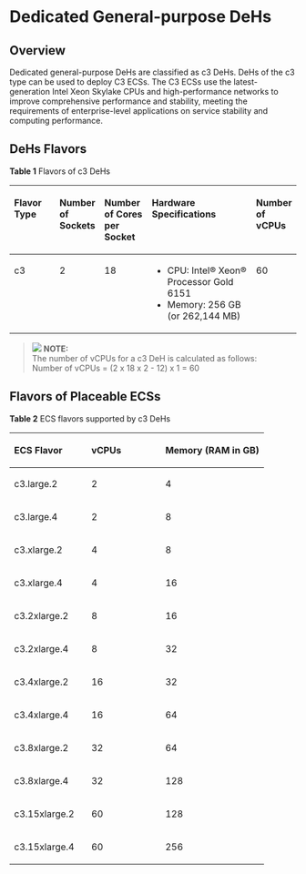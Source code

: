 # Dedicated General-purpose DeHs<a name="EN-US_TOPIC_0121650682"></a>

## Overview<a name="section970214475319"></a>

Dedicated general-purpose DeHs are classified as c3 DeHs. DeHs of the c3 type can be used to deploy C3 ECSs. The C3 ECSs use the latest-generation Intel Xeon Skylake CPUs and high-performance networks to improve comprehensive performance and stability, meeting the requirements of enterprise-level applications on service stability and computing performance.

## DeHs Flavors<a name="section380612821316"></a>

**Table  1**  Flavors of c3 DeHs

<a name="table127671448175710"></a>
<table><thead align="left"><tr id="row179114484572"><th class="cellrowborder" valign="top" width="16%" id="mcps1.2.6.1.1"><p id="p179774815715"><a name="p179774815715"></a><a name="p179774815715"></a><strong id="b842352706123443"><a name="b842352706123443"></a><a name="b842352706123443"></a><strong id="b16932113733415"><a name="b16932113733415"></a><a name="b16932113733415"></a>Flavor Type</strong></strong></p>
</th>
<th class="cellrowborder" valign="top" width="15.079999999999998%" id="mcps1.2.6.1.2"><p id="p580274865712"><a name="p580274865712"></a><a name="p580274865712"></a><strong id="b842352706123452"><a name="b842352706123452"></a><a name="b842352706123452"></a>Number of Sockets</strong></p>
</th>
<th class="cellrowborder" valign="top" width="16.63%" id="mcps1.2.6.1.3"><p id="p17807124815716"><a name="p17807124815716"></a><a name="p17807124815716"></a><strong id="b84235270612350"><a name="b84235270612350"></a><a name="b84235270612350"></a>Number of Cores per Socket</strong></p>
</th>
<th class="cellrowborder" valign="top" width="36.97%" id="mcps1.2.6.1.4"><p id="p1281419484576"><a name="p1281419484576"></a><a name="p1281419484576"></a><strong id="b84235270612355"><a name="b84235270612355"></a><a name="b84235270612355"></a>Hardware Specifications</strong></p>
</th>
<th class="cellrowborder" valign="top" width="15.32%" id="mcps1.2.6.1.5"><p id="p1581911488577"><a name="p1581911488577"></a><a name="p1581911488577"></a><strong id="b842352706123510"><a name="b842352706123510"></a><a name="b842352706123510"></a>Number of vCPUs</strong></p>
</th>
</tr>
</thead>
<tbody><tr id="row168241448135718"><td class="cellrowborder" valign="top" width="16%" headers="mcps1.2.6.1.1 "><p id="p582816488573"><a name="p582816488573"></a><a name="p582816488573"></a>c3</p>
</td>
<td class="cellrowborder" valign="top" width="15.079999999999998%" headers="mcps1.2.6.1.2 "><p id="p2834184817579"><a name="p2834184817579"></a><a name="p2834184817579"></a>2</p>
</td>
<td class="cellrowborder" valign="top" width="16.63%" headers="mcps1.2.6.1.3 "><p id="p183934805711"><a name="p183934805711"></a><a name="p183934805711"></a>18</p>
</td>
<td class="cellrowborder" valign="top" width="36.97%" headers="mcps1.2.6.1.4 "><a name="ul13845848105710"></a><a name="ul13845848105710"></a><ul id="ul13845848105710"><li>CPU: Intel&reg; Xeon&reg; Processor Gold 6151</li><li>Memory: 256 GB (or 262,144 MB)</li></ul>
</td>
<td class="cellrowborder" valign="top" width="15.32%" headers="mcps1.2.6.1.5 "><p id="p14879848185716"><a name="p14879848185716"></a><a name="p14879848185716"></a>60</p>
</td>
</tr>
</tbody>
</table>

>![](/images/icon-note.gif) **NOTE:**   
>The number of vCPUs for a c3 DeH is calculated as follows:   
>Number of vCPUs = \(2 x 18 x 2 - 12\) x 1 = 60  

## Flavors of Placeable ECSs<a name="section1535463531311"></a>

**Table  2**  ECS flavors supported by c3 DeHs

<a name="table18121958193911"></a>
<table><thead align="left"><tr id="row7123258193919"><th class="cellrowborder" valign="top" width="30.380000000000003%" id="mcps1.2.4.1.1"><p id="p199841619184020"><a name="p199841619184020"></a><a name="p199841619184020"></a><strong id="b10541175333718"><a name="b10541175333718"></a><a name="b10541175333718"></a>ECS Flavor</strong></p>
</th>
<th class="cellrowborder" valign="top" width="29.110000000000003%" id="mcps1.2.4.1.2"><p id="p17989161934011"><a name="p17989161934011"></a><a name="p17989161934011"></a><strong id="b84235270610514"><a name="b84235270610514"></a><a name="b84235270610514"></a>vCPUs</strong></p>
</th>
<th class="cellrowborder" valign="top" width="40.510000000000005%" id="mcps1.2.4.1.3"><p id="p179936198400"><a name="p179936198400"></a><a name="p179936198400"></a><strong id="b842352706123543"><a name="b842352706123543"></a><a name="b842352706123543"></a>Memory (RAM in GB)</strong></p>
</th>
</tr>
</thead>
<tbody><tr id="row148894185320"><td class="cellrowborder" valign="top" width="30.380000000000003%" headers="mcps1.2.4.1.1 "><p id="p08919181833"><a name="p08919181833"></a><a name="p08919181833"></a>c3.large.2</p>
</td>
<td class="cellrowborder" valign="top" width="29.110000000000003%" headers="mcps1.2.4.1.2 "><p id="p1889114185315"><a name="p1889114185315"></a><a name="p1889114185315"></a>2</p>
</td>
<td class="cellrowborder" valign="top" width="40.510000000000005%" headers="mcps1.2.4.1.3 "><p id="p589131814318"><a name="p589131814318"></a><a name="p589131814318"></a>4</p>
</td>
</tr>
<tr id="row712365812391"><td class="cellrowborder" valign="top" width="30.380000000000003%" headers="mcps1.2.4.1.1 "><p id="p19168386204624"><a name="p19168386204624"></a><a name="p19168386204624"></a>c3.large.4</p>
</td>
<td class="cellrowborder" valign="top" width="29.110000000000003%" headers="mcps1.2.4.1.2 "><p id="p47196992204624"><a name="p47196992204624"></a><a name="p47196992204624"></a>2</p>
</td>
<td class="cellrowborder" valign="top" width="40.510000000000005%" headers="mcps1.2.4.1.3 "><p id="p64859997204624"><a name="p64859997204624"></a><a name="p64859997204624"></a>8</p>
</td>
</tr>
<tr id="row61783403319"><td class="cellrowborder" valign="top" width="30.380000000000003%" headers="mcps1.2.4.1.1 "><p id="p1117810401037"><a name="p1117810401037"></a><a name="p1117810401037"></a>c3.xlarge.2</p>
</td>
<td class="cellrowborder" valign="top" width="29.110000000000003%" headers="mcps1.2.4.1.2 "><p id="p161783405315"><a name="p161783405315"></a><a name="p161783405315"></a>4</p>
</td>
<td class="cellrowborder" valign="top" width="40.510000000000005%" headers="mcps1.2.4.1.3 "><p id="p417804013320"><a name="p417804013320"></a><a name="p417804013320"></a>8</p>
</td>
</tr>
<tr id="row1812310587393"><td class="cellrowborder" valign="top" width="30.380000000000003%" headers="mcps1.2.4.1.1 "><p id="p18054373204624"><a name="p18054373204624"></a><a name="p18054373204624"></a>c3.xlarge.4</p>
</td>
<td class="cellrowborder" valign="top" width="29.110000000000003%" headers="mcps1.2.4.1.2 "><p id="p15110173204624"><a name="p15110173204624"></a><a name="p15110173204624"></a>4</p>
</td>
<td class="cellrowborder" valign="top" width="40.510000000000005%" headers="mcps1.2.4.1.3 "><p id="p15964478204624"><a name="p15964478204624"></a><a name="p15964478204624"></a>16</p>
</td>
</tr>
<tr id="row135894516412"><td class="cellrowborder" valign="top" width="30.380000000000003%" headers="mcps1.2.4.1.1 "><p id="p15891151345"><a name="p15891151345"></a><a name="p15891151345"></a>c3.2xlarge.2</p>
</td>
<td class="cellrowborder" valign="top" width="29.110000000000003%" headers="mcps1.2.4.1.2 "><p id="p20589251044"><a name="p20589251044"></a><a name="p20589251044"></a>8</p>
</td>
<td class="cellrowborder" valign="top" width="40.510000000000005%" headers="mcps1.2.4.1.3 "><p id="p5589185445"><a name="p5589185445"></a><a name="p5589185445"></a>16</p>
</td>
</tr>
<tr id="row12123175813912"><td class="cellrowborder" valign="top" width="30.380000000000003%" headers="mcps1.2.4.1.1 "><p id="p34929558204624"><a name="p34929558204624"></a><a name="p34929558204624"></a>c3.2xlarge.4</p>
</td>
<td class="cellrowborder" valign="top" width="29.110000000000003%" headers="mcps1.2.4.1.2 "><p id="p8300597204624"><a name="p8300597204624"></a><a name="p8300597204624"></a>8</p>
</td>
<td class="cellrowborder" valign="top" width="40.510000000000005%" headers="mcps1.2.4.1.3 "><p id="p1259733204624"><a name="p1259733204624"></a><a name="p1259733204624"></a>32</p>
</td>
</tr>
<tr id="row8571103816417"><td class="cellrowborder" valign="top" width="30.380000000000003%" headers="mcps1.2.4.1.1 "><p id="p857110381948"><a name="p857110381948"></a><a name="p857110381948"></a>c3.4xlarge.2</p>
</td>
<td class="cellrowborder" valign="top" width="29.110000000000003%" headers="mcps1.2.4.1.2 "><p id="p75715381947"><a name="p75715381947"></a><a name="p75715381947"></a>16</p>
</td>
<td class="cellrowborder" valign="top" width="40.510000000000005%" headers="mcps1.2.4.1.3 "><p id="p75711838249"><a name="p75711838249"></a><a name="p75711838249"></a>32</p>
</td>
</tr>
<tr id="row14351115454215"><td class="cellrowborder" valign="top" width="30.380000000000003%" headers="mcps1.2.4.1.1 "><p id="p15516174204624"><a name="p15516174204624"></a><a name="p15516174204624"></a>c3.4xlarge.4</p>
</td>
<td class="cellrowborder" valign="top" width="29.110000000000003%" headers="mcps1.2.4.1.2 "><p id="p29388703204624"><a name="p29388703204624"></a><a name="p29388703204624"></a>16</p>
</td>
<td class="cellrowborder" valign="top" width="40.510000000000005%" headers="mcps1.2.4.1.3 "><p id="p31674728204624"><a name="p31674728204624"></a><a name="p31674728204624"></a>64</p>
</td>
</tr>
<tr id="row15940152519"><td class="cellrowborder" valign="top" width="30.380000000000003%" headers="mcps1.2.4.1.1 "><p id="p2940151551"><a name="p2940151551"></a><a name="p2940151551"></a>c3.8xlarge.2</p>
</td>
<td class="cellrowborder" valign="top" width="29.110000000000003%" headers="mcps1.2.4.1.2 "><p id="p169402512510"><a name="p169402512510"></a><a name="p169402512510"></a>32</p>
</td>
<td class="cellrowborder" valign="top" width="40.510000000000005%" headers="mcps1.2.4.1.3 "><p id="p99402054512"><a name="p99402054512"></a><a name="p99402054512"></a>64</p>
</td>
</tr>
<tr id="row163511354144216"><td class="cellrowborder" valign="top" width="30.380000000000003%" headers="mcps1.2.4.1.1 "><p id="p35960458204624"><a name="p35960458204624"></a><a name="p35960458204624"></a>c3.8xlarge.4</p>
</td>
<td class="cellrowborder" valign="top" width="29.110000000000003%" headers="mcps1.2.4.1.2 "><p id="p37001786204624"><a name="p37001786204624"></a><a name="p37001786204624"></a>32</p>
</td>
<td class="cellrowborder" valign="top" width="40.510000000000005%" headers="mcps1.2.4.1.3 "><p id="p44354694204624"><a name="p44354694204624"></a><a name="p44354694204624"></a>128</p>
</td>
</tr>
<tr id="row11987182810516"><td class="cellrowborder" valign="top" width="30.380000000000003%" headers="mcps1.2.4.1.1 "><p id="p3987162813514"><a name="p3987162813514"></a><a name="p3987162813514"></a>c3.15xlarge.2</p>
</td>
<td class="cellrowborder" valign="top" width="29.110000000000003%" headers="mcps1.2.4.1.2 "><p id="p199875281957"><a name="p199875281957"></a><a name="p199875281957"></a>60</p>
</td>
<td class="cellrowborder" valign="top" width="40.510000000000005%" headers="mcps1.2.4.1.3 "><p id="p9987152810516"><a name="p9987152810516"></a><a name="p9987152810516"></a>128</p>
</td>
</tr>
<tr id="row13123158193913"><td class="cellrowborder" valign="top" width="30.380000000000003%" headers="mcps1.2.4.1.1 "><p id="p23228883204624"><a name="p23228883204624"></a><a name="p23228883204624"></a>c3.15xlarge.4</p>
</td>
<td class="cellrowborder" valign="top" width="29.110000000000003%" headers="mcps1.2.4.1.2 "><p id="p42717549204624"><a name="p42717549204624"></a><a name="p42717549204624"></a>60</p>
</td>
<td class="cellrowborder" valign="top" width="40.510000000000005%" headers="mcps1.2.4.1.3 "><p id="p37569478204624"><a name="p37569478204624"></a><a name="p37569478204624"></a>256</p>
</td>
</tr>
</tbody>
</table>

